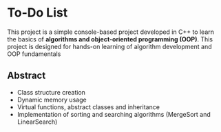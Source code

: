 # To-Do List
This project is a simple console-based project developed in C++ to learn the basics of **algorithms and object-oriented programming (OOP)**. This project is designed for hands-on learning of algorithm development and OOP fundamentals

## Abstract
- Class structure creation
- Dynamic memory usage
- Virtual functions, abstract classes and inheritance
- Implementation of sorting and searching algorithms (MergeSort and LinearSearch)
